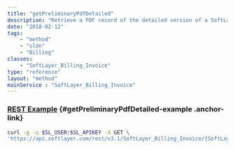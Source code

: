 ```yaml
---
title: "getPreliminaryPdfDetailed"
description: "Retrieve a PDF record of the detailed version of a SoftLayer invoice. SoftLayer keeps PDF records of all closed invoices for customer retrieval from the portal and API. "
date: "2018-02-12"
tags:
    - "method"
    - "sldn"
    - "Billing"
classes:
    - "SoftLayer_Billing_Invoice"
type: "reference"
layout: "method"
mainService : "SoftLayer_Billing_Invoice"
---
```


### [REST Example](#getPreliminaryPdfDetailed-example) <a href="/article/rest/"><i class="fas fa-question"></i></a> {#getPreliminaryPdfDetailed-example .anchor-link} 
```bash
curl -g -u $SL_USER:$SL_APIKEY -X GET \
'https://api.softlayer.com/rest/v3.1/SoftLayer_Billing_Invoice/{SoftLayer_Billing_InvoiceID}/getPreliminaryPdfDetailed'
```
